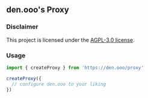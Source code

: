 ## den.ooo's Proxy

### Disclaimer

This project is licensed under the [AGPL-3.0 license](https://github.com/dendotooo/proxy/blob/main/license).

### Usage

```ts
import { createProxy } from 'https://den.ooo/proxy'

createProxy({
  // configure den.ooo to your liking
})
```
